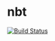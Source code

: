 # nbt

[![Build Status](https://travis-ci.org/KyoriPowered/nbt.svg?branch=master)](https://travis-ci.org/KyoriPowered/nbt)
